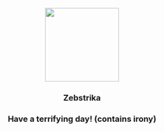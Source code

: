 <p align="center">
    <img src="https://raw.githubusercontent.com/PokeAPI/sprites/master/sprites/pokemon/523.png" width="150" height="150">
</p>
<h3 align="center"> <b>Zebstrika</b></h3>
<h3 align="center">Have a terrifying day! (contains irony)</h3>
